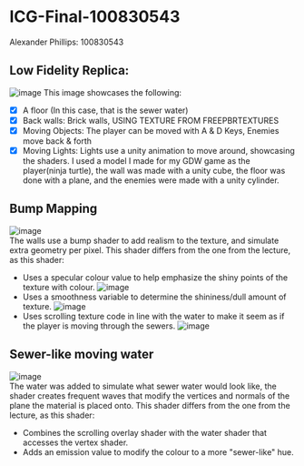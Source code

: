 # ICG-Final-100830543
Alexander Phillips: 100830543
## **Low Fidelity Replica:**
![image](https://user-images.githubusercontent.com/94996976/233704045-db08372b-4fa0-4a17-9a91-3e7a78f2062d.png)
This image showcases the following:
- [X] A floor (In this case, that is the sewer water)
- [X] Back walls: Brick walls, USING TEXTURE FROM FREEPBRTEXTURES
- [X] Moving Objects: The player can be moved with A & D Keys, Enemies move back & forth
- [X] Moving Lights: Lights use a unity animation to move around, showcasing the shaders.
I used a model I made for my GDW game as the player(ninja turtle), the wall was made with a unity cube, the floor was done with a plane, and the enemies were made with a unity cylinder.
## **Bump Mapping**
![image](https://user-images.githubusercontent.com/94996976/233705225-f83838e4-2911-40f1-ae9b-4e41384b0dbb.png)\
The walls use a bump shader to add realism to the texture, and simulate extra geometry per pixel. This shader differs from the one from the lecture, as this shader:
- Uses a specular colour value to help emphasize the shiny points of the texture with colour.
![image](https://user-images.githubusercontent.com/94996976/233707136-f5b6760b-f585-4518-a46b-c57c485aeb48.png)
- Uses a smoothness variable to determine the shininess/dull amount of texture.
![image](https://user-images.githubusercontent.com/94996976/233707190-6c17c1ff-6e6c-40d0-900c-09aa157d2450.png)
- Uses scrolling texture code in line with the water to make it seem as if the player is moving through the sewers.
![image](https://user-images.githubusercontent.com/94996976/233707239-ff5a7c25-5f36-4f6c-a977-d5c73692d944.png)

## **Sewer-like moving water** 
![image](https://user-images.githubusercontent.com/94996976/233707876-ff5e3ecc-ed4c-4c7e-91ed-f7bacad7b9b2.png)\
The water was added to simulate what sewer water would look like, the shader creates frequent waves that modify the vertices and normals of the plane the material is placed onto. This shader differs from the one from the lecture, as this shader:
- Combines the scrolling overlay shader with the water shader that accesses the vertex shader.
- Adds an emission value to modify the colour to a more "sewer-like" hue.



